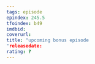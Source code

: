 ```yaml
---
tags: episode
epindex: 245.5
tfoindex: b49
imdbid: 
coverurl: 
title: "upcoming bonus episode
"releasedate: 
rating: ?
---
```


